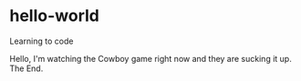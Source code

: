 # hello-world
Learning to code

Hello, I'm watching the Cowboy game right now and they are sucking it up. The End.
